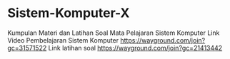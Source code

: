 # Sistem-Komputer-X
Kumpulan Materi dan Latihan Soal Mata Pelajaran Sistem Komputer
Link Video Pembelajaran Sistem Komputer 
https://wayground.com/join?gc=31571522
Link latihan soal 
https://wayground.com/join?gc=21413442
